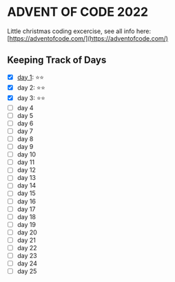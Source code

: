 # ADVENT OF CODE 2022

Little christmas coding excercise, see all info here: [https://adventofcode.com/](https://adventofcode.com/)

## Keeping Track of Days
- [x] [day 1](2022/01): ⭐️⭐️
- [x] day 2: ⭐️⭐️
- [x] day 3: ⭐️⭐️
- [ ] day 4
- [ ] day 5
- [ ] day 6
- [ ] day 7
- [ ] day 8
- [ ] day 9
- [ ] day 10
- [ ] day 11
- [ ] day 12
- [ ] day 13
- [ ] day 14
- [ ] day 15
- [ ] day 16
- [ ] day 17
- [ ] day 18
- [ ] day 19
- [ ] day 20
- [ ] day 21
- [ ] day 22
- [ ] day 23
- [ ] day 24
- [ ] day 25
